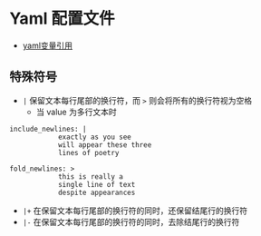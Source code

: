 # Yaml 配置文件

- [yaml变量引用](https://blog.csdn.net/weichi7549/article/details/112240408)
## 特殊符号

- `|` 保留文本每行尾部的换行符，而 `>` 则会将所有的换行符视为空格
  - 当 value 为多行文本时

```
include_newlines: |
            exactly as you see
            will appear these three
            lines of poetry

fold_newlines: >
            this is really a
            single line of text
            despite appearances
```

- `|+` 在保留文本每行尾部的换行符的同时，还保留结尾行的换行符
- `|-` 在保留文本每行尾部的换行符的同时，去除结尾行的换行符